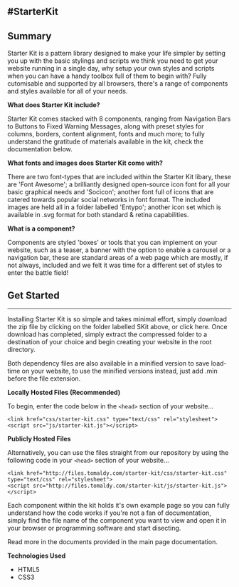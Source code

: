 #StarterKit
----------

**Summary**
-----------
Starter Kit is a pattern library designed to make your life simpler by setting you up with the basic stylings and scripts we think you need to get your website running in a single day, why setup your own styles and scripts when you can have a handy toolbox full of them to begin with? Fully cutomisable and supported by all browsers, there's a range of components and styles available for all of your needs.

**What does Starter Kit include?**

Starter Kit comes stacked with 8 components, ranging from Navigation Bars to Buttons to Fixed Warning Messages, along with preset styles for columns, borders, content alignment, fonts and much more; to fully understand the gratitude of materials available in the kit, check the documentation below.

**What fonts and images does Starter Kit come with?**

There are two font-types that are included within the Starter Kit libary, these are 'Font Awesome'; a brilliantly designed open-source icon font for all your basic graphical needs and 'Socicon'; another font full of icons that are catered towards popular social networks in font format. The included images are held all in a folder labelled 'Entypo'; another icon set which is available in .svg format for both standard & retina capabilities.

**What is a component?**

Components are styled 'boxes' or tools that you can implement on your website, such as a teaser, a banner with the option to enable a carousel or a navigation bar, these are standard areas of a web page which are mostly, if not always, included and we felt it was time for a different set of styles to enter the battle field!

## Get Started ##
----------
Installing Starter Kit is so simple and takes minimal effort, simply download the zip file by clicking on the folder labelled SKit above, or click here. Once download has completed, simply extract the compressed folder to a destination of your choice and begin creating your website in the root directory.

Both dependency files are also available in a minified version to save load-time on your website, to use the minified versions instead, just add .min before the file extension.

**Locally Hosted Files (Recommended)**

To begin, enter the code below in the `<head>` section of your website...

    <link href="css/starter-kit.css" type="text/css" rel="stylesheet">
    <script src="js/starter-kit.js"></script>

**Publicly Hosted Files**

Alternatively, you can use the files straight from our repository by using the following code in your `<head>` section of your website...

    <link href="http://files.tomaldy.com/starter-kit/css/starter-kit.css" type="text/css" rel="stylesheet">
    <script src="http://files.tomaldy.com/starter-kit/js/starter-kit.js"></script>

Each component within the kit holds it's own example page so you can fully understand how the code works if you're not a fan of documentation, simply find the file name of the component you want to view and open it in your browser or programming software and start disecting.

Read more in the documents provided in the main page documentation.

**Technologies Used**

 - HTML5
 - CSS3